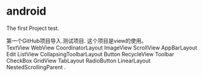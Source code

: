 # android

The first Project test.


第一个GitHub项目导入.测试项目.
     这个项目是view的使用。   <br>
      TextView WebView CoordinatorLayout ImageView ScrollView AppBarLayout Edit ListView
      CollapsingToolbarLayout Button RecycleView Toolbar CheckBox GridView TabLayout
      RadioButton LinearLayout NestedScrollingParent .

